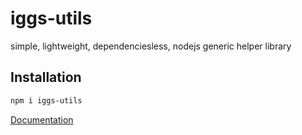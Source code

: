 # iggs-utils
simple, lightweight, dependenciesless, nodejs generic helper library

## Installation
```bash
npm i iggs-utils
```
[Documentation](https://alexrr2iggs.github.io/iggs-utils/index.html)
